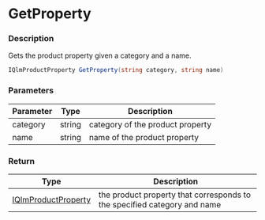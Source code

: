 # GetProperty

### Description

Gets the product property given a category and a name.

```csharp
IQlmProductProperty GetProperty(string category, string name)
```

### Parameters

| Parameter |  Type  | Description                      |
| --------- | :----: | -------------------------------- |
| category  | string | category of the product property |
| name      | string | name of the product property     |

### Return

| Type                                  | Description                                                              |
| ------------------------------------- | ------------------------------------------------------------------------ |
| [IQlmProductProperty](doc:overview-7) | the product property that corresponds to the specified category and name |

